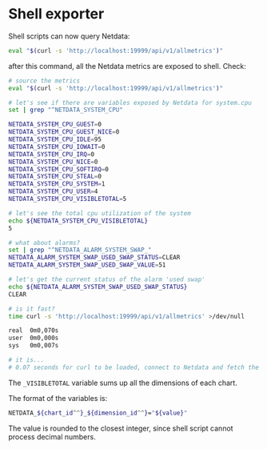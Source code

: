<!--
title: "Shell exporter"
custom_edit_url: https://github.com/netdata/netdata/edit/master/web/api/exporters/shell/README.md
sidebar_label: "Shell exporter"
learn_status: "Published"
learn_topic_type: "References"
learn_rel_path: "Developers/Web/Api/Exporters"
-->

# Shell exporter

Shell scripts can now query Netdata:

```sh
eval "$(curl -s 'http://localhost:19999/api/v1/allmetrics')"
```

after this command, all the Netdata metrics are exposed to shell. Check:

```sh
# source the metrics
eval "$(curl -s 'http://localhost:19999/api/v1/allmetrics')"

# let's see if there are variables exposed by Netdata for system.cpu
set | grep "^NETDATA_SYSTEM_CPU"

NETDATA_SYSTEM_CPU_GUEST=0
NETDATA_SYSTEM_CPU_GUEST_NICE=0
NETDATA_SYSTEM_CPU_IDLE=95
NETDATA_SYSTEM_CPU_IOWAIT=0
NETDATA_SYSTEM_CPU_IRQ=0
NETDATA_SYSTEM_CPU_NICE=0
NETDATA_SYSTEM_CPU_SOFTIRQ=0
NETDATA_SYSTEM_CPU_STEAL=0
NETDATA_SYSTEM_CPU_SYSTEM=1
NETDATA_SYSTEM_CPU_USER=4
NETDATA_SYSTEM_CPU_VISIBLETOTAL=5

# let's see the total cpu utilization of the system
echo ${NETDATA_SYSTEM_CPU_VISIBLETOTAL}
5

# what about alarms?
set | grep "^NETDATA_ALARM_SYSTEM_SWAP_"
NETDATA_ALARM_SYSTEM_SWAP_USED_SWAP_STATUS=CLEAR
NETDATA_ALARM_SYSTEM_SWAP_USED_SWAP_VALUE=51

# let's get the current status of the alarm 'used swap'
echo ${NETDATA_ALARM_SYSTEM_SWAP_USED_SWAP_STATUS}
CLEAR

# is it fast?
time curl -s 'http://localhost:19999/api/v1/allmetrics' >/dev/null

real  0m0,070s
user  0m0,000s
sys   0m0,007s

# it is...
# 0.07 seconds for curl to be loaded, connect to Netdata and fetch the response back...
```

The `_VISIBLETOTAL` variable sums up all the dimensions of each chart.

The format of the variables is:

```sh
NETDATA_${chart_id^^}_${dimension_id^^}="${value}"
```

The value is rounded to the closest integer, since shell script cannot process decimal numbers.


